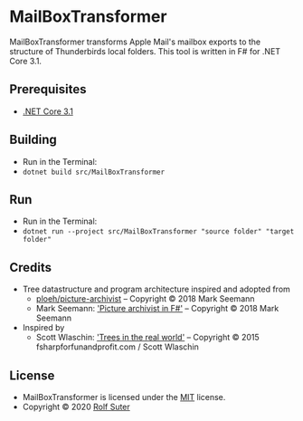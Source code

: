 # MailBoxTransformer
MailBoxTransformer transforms Apple Mail's mailbox exports to the structure of Thunderbirds local folders. This tool is written in F# for .NET Core 3.1. 

## Prerequisites
* [.NET Core 3.1](https://dotnet.microsoft.com/download ".NET Core download page")

## Building
* Run in the Terminal:
* `dotnet build src/MailBoxTransformer`

## Run
* Run in the Terminal:
* `dotnet run --project src/MailBoxTransformer "source folder" "target folder"`

## Credits
* Tree datastructure and program architecture inspired and adopted from
  * [ploeh/picture-archivist](https://github.com/ploeh/picture-archivist) – Copyright © 2018 Mark Seemann
  * Mark Seemann: ['Picture archivist in F#'](https://blog.ploeh.dk/2019/09/16/picture-archivist-in-f/) – Copyright © 2018 Mark Seemann 
* Inspired by 
  * Scott Wlaschin: ['Trees in the real world'](https://fsharpforfunandprofit.com/posts/recursive-types-and-folds-3b/) – Copyright © 2015 fsharpforfunandprofit.com / Scott Wlaschin

## License
* MailBoxTransformer is licensed under the [MIT](LICENSE.txt) license.
* Copyright © 2020 [Rolf Suter](https://rolfsuter.ch)